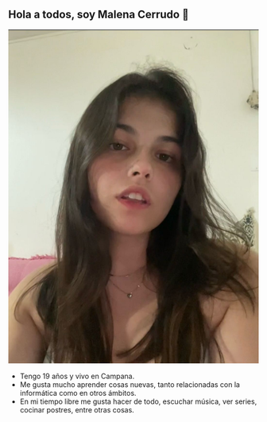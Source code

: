 ## Hola a todos, soy Malena Cerrudo 👋
![Foto](IMG-20250322-WA0016.jpg) 


- Tengo 19 años y vivo en Campana.
- Me gusta mucho aprender cosas nuevas, tanto relacionadas con la informática como en otros ámbitos.
- En mi tiempo libre me gusta hacer de todo, escuchar música, ver series, cocinar postres, entre otras cosas.
